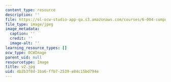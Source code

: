 ```yaml
---
content_type: resource
description: ''
file: https://ol-ocw-studio-app-qa.s3.amazonaws.com/courses/6-004-computation-structures-spring-2017/4b2b3f8d1ba6ffb72539e84c15bd794e_v2.jpg
file_type: image/jpeg
image_metadata:
  caption: ''
  credit: ''
  image-alt: ''
learning_resource_types: []
ocw_type: OCWImage
parent_uid: null
resourcetype: Image
title: v2.jpg
uid: 4b2b3f8d-1ba6-ffb7-2539-e84c15bd794e
---
```

